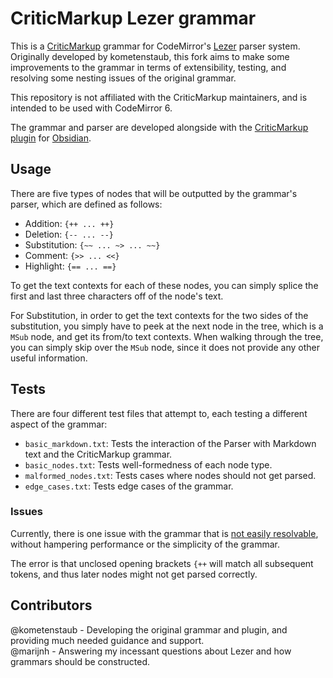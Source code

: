 # CriticMarkup Lezer grammar

This is a [CriticMarkup](https://github.com/CriticMarkup/CriticMarkup-toolkit) grammar for CodeMirror's [Lezer](https://lezer.codemirror.net/) parser system.
Originally developed by kometenstaub, this fork aims to make some improvements to the grammar in terms of extensibility, testing, and resolving
some nesting issues of the original grammar.

This repository is not affiliated with the CriticMarkup maintainers, and is intended to be used with CodeMirror 6.

The grammar and parser are developed alongside with the [CriticMarkup plugin](https://github.com/Fevol/obsidian-criticmarkup) for [Obsidian](https://obsidian.md/).



## Usage

There are five types of nodes that will be outputted by the grammar's parser, which are defined as follows:
- Addition: `{++ ... ++}`
- Deletion: `{-- ... --}`
- Substitution: `{~~ ... ~> ... ~~}`
- Comment: `{>> ... <<}`
- Highlight: `{== ... ==}`

To get the text contexts for each of these nodes, you can simply splice the first and last three characters off of the node's text.

For Substitution, in order to get the text contexts for the two sides of the substitution, you simply have to peek
at the next node in the tree, which is a `MSub` node, and get its from/to text contexts. When walking through the tree,
you can simply skip over the `MSub` node, since it does not provide any other useful information.


## Tests
There are four different test files that attempt to, each testing a different aspect of the grammar:
- `basic_markdown.txt`: Tests the interaction of the Parser with Markdown text and the CriticMarkup grammar.
- `basic_nodes.txt`: Tests well-formedness of each node type.
- `malformed_nodes.txt`: Tests cases where nodes should not get parsed.
- `edge_cases.txt`: Tests edge cases of the grammar.

### Issues
Currently, there is one issue with the grammar that is [not easily resolvable](https://discuss.codemirror.net/t/proper-local-token-group-usage-and-incorrect-matching/5778/11),
without hampering performance or the simplicity of the grammar.

The error is that unclosed opening brackets `{++` will match all subsequent tokens, and thus later
nodes might not get parsed correctly.


## Contributors
@kometenstaub - Developing the original grammar and plugin, and providing much needed guidance and support.<br>
@marijnh - Answering my incessant questions about Lezer and how grammars should be constructed.